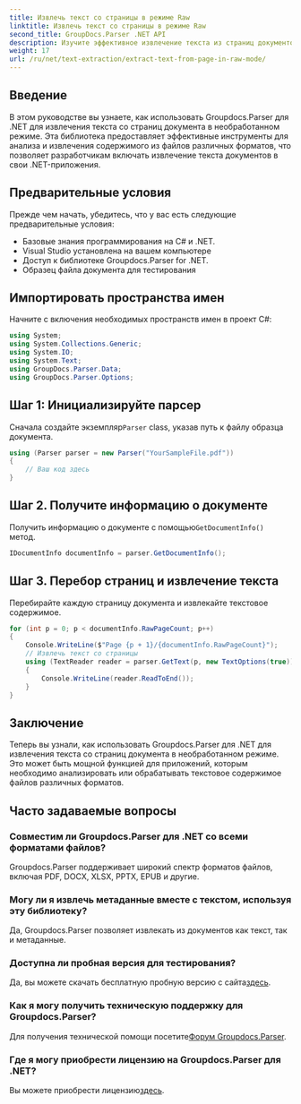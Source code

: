 ```yaml
---
title: Извлечь текст со страницы в режиме Raw
linktitle: Извлечь текст со страницы в режиме Raw
second_title: GroupDocs.Parser .NET API
description: Изучите эффективное извлечение текста из страниц документов с помощью Groupdocs.Parser для .NET в этом подробном руководстве.
weight: 17
url: /ru/net/text-extraction/extract-text-from-page-in-raw-mode/
---
```

## Введение
В этом руководстве вы узнаете, как использовать Groupdocs.Parser для .NET для извлечения текста со страниц документа в необработанном режиме. Эта библиотека предоставляет эффективные инструменты для анализа и извлечения содержимого из файлов различных форматов, что позволяет разработчикам включать извлечение текста документов в свои .NET-приложения.
## Предварительные условия
Прежде чем начать, убедитесь, что у вас есть следующие предварительные условия:
- Базовые знания программирования на C# и .NET.
- Visual Studio установлена на вашем компьютере
- Доступ к библиотеке Groupdocs.Parser for .NET.
- Образец файла документа для тестирования

## Импортировать пространства имен
Начните с включения необходимых пространств имен в проект C#:
```csharp
using System;
using System.Collections.Generic;
using System.IO;
using System.Text;
using GroupDocs.Parser.Data;
using GroupDocs.Parser.Options;
```
## Шаг 1: Инициализируйте парсер
 Сначала создайте экземпляр`Parser` class, указав путь к файлу образца документа.
```csharp
using (Parser parser = new Parser("YourSampleFile.pdf"))
{
    // Ваш код здесь
}
```
## Шаг 2. Получите информацию о документе
 Получить информацию о документе с помощью`GetDocumentInfo()` метод.
```csharp
IDocumentInfo documentInfo = parser.GetDocumentInfo();
```
## Шаг 3. Перебор страниц и извлечение текста
Перебирайте каждую страницу документа и извлекайте текстовое содержимое.
```csharp
for (int p = 0; p < documentInfo.RawPageCount; p++)
{
    Console.WriteLine($"Page {p + 1}/{documentInfo.RawPageCount}");
    // Извлечь текст со страницы
    using (TextReader reader = parser.GetText(p, new TextOptions(true)))
    {
        Console.WriteLine(reader.ReadToEnd());
    }
}
```

## Заключение
Теперь вы узнали, как использовать Groupdocs.Parser для .NET для извлечения текста со страниц документа в необработанном режиме. Это может быть мощной функцией для приложений, которым необходимо анализировать или обрабатывать текстовое содержимое файлов различных форматов.

## Часто задаваемые вопросы
### Совместим ли Groupdocs.Parser для .NET со всеми форматами файлов?
Groupdocs.Parser поддерживает широкий спектр форматов файлов, включая PDF, DOCX, XLSX, PPTX, EPUB и другие.
### Могу ли я извлечь метаданные вместе с текстом, используя эту библиотеку?
Да, Groupdocs.Parser позволяет извлекать из документов как текст, так и метаданные.
### Доступна ли пробная версия для тестирования?
 Да, вы можете скачать бесплатную пробную версию с сайта[здесь](https://releases.groupdocs.com/).
### Как я могу получить техническую поддержку для Groupdocs.Parser?
 Для получения технической помощи посетите[Форум Groupdocs.Parser](https://forum.groupdocs.com/c/parser/17).
### Где я могу приобрести лицензию на Groupdocs.Parser для .NET?
 Вы можете приобрести лицензию[здесь](https://purchase.groupdocs.com/buy).